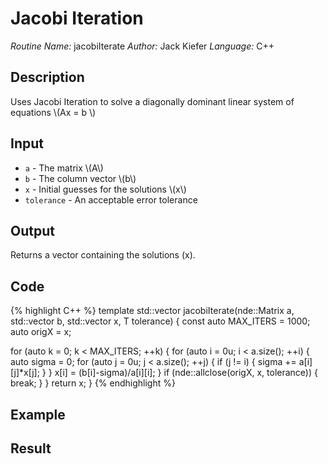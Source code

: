 # Jacobi Iteration
*Routine Name:* jacobiIterate
*Author:* Jack Kiefer
*Language:* C++

## Description

Uses Jacobi Iteration to solve a diagonally dominant linear system of equations \\(Ax = b \\)

## Input

* ``a`` - The matrix \\(A\\)
* ``b`` - The column vector \\(b\\)
* ``x`` - Initial guesses for the solutions \\(x\\)
* ``tolerance`` - An acceptable error tolerance

## Output 

Returns a vector containing the solutions (x).

## Code

{% highlight C++ %}
template <typename T>
std::vector<T> jacobiIterate(nde::Matrix<T> a, std::vector<T> b, std::vector<T> x, T tolerance)
{
  const auto MAX_ITERS = 1000;
  auto origX = x;

  for (auto k = 0; k < MAX_ITERS; ++k)
  {
    for (auto i = 0u; i < a.size(); ++i)
    {
      auto sigma = 0;
      for (auto j = 0u; j < a.size(); ++j)
      {
        if (j != i)
        {
          sigma += a[i][j]*x[j];
        }
      }
      x[i] = (b[i]-sigma)/a[i][i];
    }
    if (nde::allclose(origX, x, tolerance))
    {
      break;
    }
  }
  return x;
}
{% endhighlight %}

## Example

## Result
